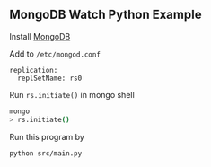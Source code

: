 ## MongoDB Watch Python Example ##


Install [MongoDB](https://www.mongodb.com)

Add to `/etc/mongod.conf`
```
replication:
  replSetName: rs0
```

Run `rs.initiate()` in mongo shell
```sh
mongo
> rs.initiate()
```

Run this program by
```sh
python src/main.py
```
